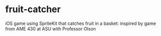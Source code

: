 # fruit-catcher
iOS game using SpriteKit that catches fruit in a basket: inspired by game from AME 430 at ASU with Professor Olson
